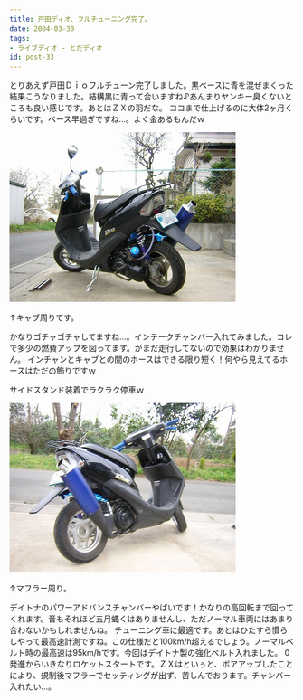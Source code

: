 ```yaml
---
title: 戸田ディオ、フルチューニング完了。
date: 2004-03-30
tags:
- ライブディオ - とだディオ
id: post-33
---
```



<p class="sentence spacing10">とりあえず戸田Ｄｉｏフルチューン完了しました。黒ベースに青を混ぜまくった結果こうなりました。結構黒に青って合いますね♪あんまりヤンキー臭くないところも良い感じです。あとはＺＸの羽だな。 ココまで仕上げるのに大体2ヶ月くらいです。ペース早過ぎですね...。よく金あるもんだｗ</p>
<div class="center spacing"><img src="/photo/diary/2004.03.30_dio1.jpg" alt=""></div>
<p class="sentence">↑キャブ周りです。</p>
<p class="sentence">かなりゴチャゴチャしてますね...。インテークチャンバー入れてみました。コレで多少の燃費アップを図ってます。がまだ走行してないので効果はわかりません。 インチャンとキャブとの間のホースはできる限り短く！何やら見えてるホースはただの飾りですｗ</p>
<p class="sentence spacing10">サイドスタンド装着でラクラク停車ｗ</p>
<div class="center spacing"><img src="/photo/diary/2004.03.30_dio2.jpg" alt=""></div>
<p class="sentence">↑マフラー周り。</p>
<p class="sentence spacing10">デイトナのパワーアドバンスチャンバーやばいです！かなりの高回転まで回ってくれます。音もそれほど五月蝿くはありませんし、ただノーマル車両にはあまり合わないかもしれませんね。 チューニング車に最適です。あとはひたすら慣らしやって最高速計測ですね。この仕様だと100km/h超えるでしょう。ノーマルベルト時の最高速は95km/hです。今回はデイトナ製の強化ベルト入れました。 0発進からいきなりロケットスタートです。ＺＸはといぅと、ボアアップしたことにより、規制後マフラーでセッティングが出ず、苦しんでおります。チャンバー入れたい...。</p>

